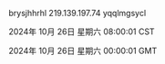 brysjhhrhl 219.139.197.74 yqqlmgsycl

2024年 10月 26日 星期六 08:00:01 CST

2024年 10月 26日 星期六 00:00:01 GMT
